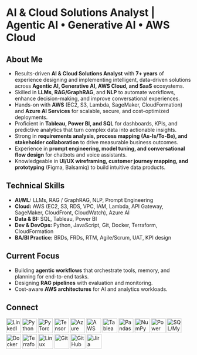 # AI & Cloud Solutions Analyst | Agentic AI • Generative AI • AWS Cloud

## About Me
- Results-driven **AI & Cloud Solutions Analyst** with **7+ years** of experience designing and implementing intelligent, data-driven solutions across **Agentic AI, Generative AI, AWS Cloud, and SaaS** ecosystems.
- Skilled in **LLMs**, **RAG/GraphRAG**, and **NLP** to automate workflows, enhance decision-making, and improve conversational experiences.
- Hands-on with **AWS** (EC2, S3, Lambda, SageMaker, CloudFormation) and **Azure AI Services** for scalable, secure, and cost-optimized deployments.
- Proficient in **Tableau, Power BI, and SQL** for dashboards, KPIs, and predictive analytics that turn complex data into actionable insights.
- Strong in **requirements analysis, process mapping (As-Is/To-Be), and stakeholder collaboration** to drive measurable business outcomes.
- Experience in **prompt engineering, model tuning, and conversational flow design** for chatbots and voice assistants.
- Knowledgeable in **UI/UX wireframing, customer journey mapping, and prototyping** (Figma, Balsamiq) to build intuitive data products.

## Technical Skills
- **AI/ML:** LLMs, RAG / GraphRAG, NLP, Prompt Engineering  
- **Cloud:** AWS (EC2, S3, RDS, VPC, IAM, Lambda, API Gateway, SageMaker, CloudFront, CloudWatch), Azure AI  
- **Data & BI:** SQL, Tableau, Power BI  
- **Dev & DevOps:** Python, JavaScript, Git, Docker, Terraform, CloudFormation  
- **BA/BI Practice:** BRDs, FRDs, RTM, Agile/Scrum, UAT, KPI design

## Current Focus
- Building **agentic workflows** that orchestrate tools, memory, and planning for end-to-end tasks.  
- Designing **RAG pipelines** with evaluation and monitoring.  
- Cost-aware **AWS architectures** for AI and analytics workloads.

## Connect
<a href="https://www.linkedin.com/in/dheebika-krishnan/" target="_blank">
  <img align="left" alt="LinkedIn" width="40px" src="https://cdn.jsdelivr.net/gh/devicons/devicon/icons/linkedin/linkedin-original.svg" />
</a>

<p align="left">
  <!-- Core AI -->
  <img src="https://cdn.jsdelivr.net/gh/devicons/devicon/icons/python/python-original.svg" width="40" height="40" title="Python"/>
  <img src="https://cdn.jsdelivr.net/gh/devicons/devicon/icons/pytorch/pytorch-original.svg" width="40" height="40" title="PyTorch"/>
  <img src="https://cdn.jsdelivr.net/gh/devicons/devicon/icons/tensorflow/tensorflow-original.svg" width="40" height="40" title="TensorFlow"/>
  <img src="https://cdn.jsdelivr.net/gh/devicons/devicon/icons/azure/azure-original.svg" width="40" height="40" title="Azure AI"/>
  <img src="https://cdn.jsdelivr.net/gh/devicons/devicon/icons/aws/aws-original.svg" width="40" height="40" title="AWS SageMaker"/>
  
  <!-- Data & Visualization -->
  <img src="https://cdn.jsdelivr.net/gh/devicons/devicon/icons/tableau/tableau-original.svg" width="40" height="40" title="Tableau"/>
  <img src="https://cdn.jsdelivr.net/gh/devicons/devicon/icons/pandas/pandas-original.svg" width="40" height="40" title="Pandas"/>
  <img src="https://cdn.jsdelivr.net/gh/devicons/devicon/icons/numpy/numpy-original.svg" width="40" height="40" title="NumPy"/>
  <img src="https://cdn.jsdelivr.net/gh/devicons/devicon/icons/powerbi/powerbi-original.svg" width="40" height="40" title="Power BI"/>
  <img src="https://cdn.jsdelivr.net/gh/devicons/devicon/icons/mysql/mysql-original.svg" width="40" height="40" title="SQL/MySQL"/>

  <!-- Cloud & DevOps -->
  <img src="https://cdn.jsdelivr.net/gh/devicons/devicon/icons/docker/docker-original.svg" width="40" height="40" title="Docker"/>
  <img src="https://cdn.jsdelivr.net/gh/devicons/devicon/icons/terraform/terraform-original.svg" width="40" height="40" title="Terraform"/>
  <img src="https://cdn.jsdelivr.net/gh/devicons/devicon/icons/linux/linux-original.svg" width="40" height="40" title="Linux"/>

  <!-- Development & Collaboration -->
  <img src="https://cdn.jsdelivr.net/gh/devicons/devicon/icons/git/git-original.svg" width="40" height="40" title="Git"/>
  <img src="https://cdn.jsdelivr.net/gh/devicons/devicon/icons/github/github-original.svg" width="40" height="40" title="GitHub"/>
  <img src="https://cdn.jsdelivr.net/gh/devicons/devicon/icons/jira/jira-original.svg" width="40" height="40" title="Jira"/>
</p>

